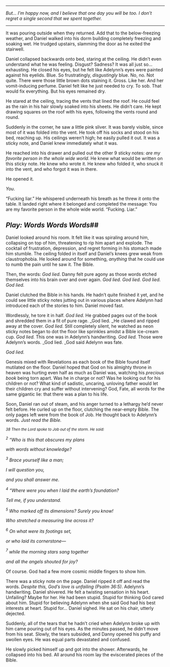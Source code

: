 <!-----
NEW: Check the "Suppress top comment" option to remove this info from the output.

Conversion time: 0.543 seconds.


Using this Markdown file:

1. Paste this output into your source file.
2. See the notes and action items below regarding this conversion run.
3. Check the rendered output (headings, lists, code blocks, tables) for proper
formatting and use a linkchecker before you publish this page.

Conversion notes:

* Docs to Markdown version 1.0β30
* Sun Jul 25 2021 11:47:28 GMT-0700 (PDT)
* Source doc: Full Story
* This is a partial selection. Check to make sure intra-doc links work.
----->


--------------------------

_But... I’m happy now, and I believe that one day you will be too. I don’t regret a single second that we spent together._

--------------------------

It was pouring outside when they returned. Add that to the below-freezing weather, and Daniel walked into his dorm building completely freezing and soaking wet. He trudged upstairs, slamming the door as he exited the stairwell.

Daniel collapsed backwards onto bed, staring at the ceiling. He didn’t even understand what he was feeling. Disgust? Sadness? It was all just so… exhausting. He closed his eyes, but he felt like Adelynn’s eyes were painted against his eyelids. Blue. So frustratingly, _disgustingly_ blue. No, no. Not quite. There were those little brown dots staining it. Gross. Like her. And her vomit-inducing perfume. Daniel felt like he just needed to cry. To sob. That would fix everything. But his eyes remained dry.

He stared at the ceiling, tracing the vents that lined the roof. He could feel as the rain in his hair slowly soaked into his sheets. He didn’t care. He kept drawing squares on the roof with his eyes, following the vents round and round.

Suddenly in the corner, he saw a little pink sliver. It was barely visible, since most of it was folded into the vent. He took off his socks and stood on his bed, reaching up. His ceilings weren’t high; he easily pulled it out. It was a sticky note, and Daniel knew immediately what it was.

He reached into his drawer and pulled out the other 9 sticky notes: _are my favorite person in the whole wide world_. He knew what would be written on this sticky note. He knew who wrote it. He knew who folded it, who snuck it into the vent, and who forgot it was in there.

He opened it.

_You_.


 “Fucking liar.” He whispered underneath his breath as he threw it onto the table. It landed right where it belonged and completed the message: You are my favorite person in the whole wide world. “Fucking. Liar.”


## _Play: Words Words Words_##

Daniel looked around his room. It felt like it was spiraling around him, collapsing on top of him, threatening to rip him apart and explode. The cocktail of frustration, depression, and regret forming in his stomach made him stumble. The ceiling folded in itself and Daniel’s knees grew weak from claustrophobia. He looked around for something, _anything_ that he could use to numb the pain until he saw it. The Bible.

Then, the words: _God lied_. Danny felt pure agony as those words etched themselves into his brain over and over again. _God lied. God lied. God lied. God lied._

Daniel clutched the Bible in his hands. He hadn’t quite finished it yet, and he could see little sticky notes jutting out in various places where Adelynn had introduced each of the stories to him. Daniel moved fast.

Wordlessly, he tore it in half. _God lied._ He grabbed pages out of the book and shredded them in a fit of pure rage. _God lied. _He clawed and ripped away at the cover. _God lied._ Still completely silent, he watched as neon sticky notes began to dot the floor like sprinkles amidst a Bible ice-cream cup. _God lied._ This one was in Adelynn’s handwriting. _God lied._ Those were Adelynn’s words. _God lied. _God said Adelynn was fate.

_God lied._

Genesis mixed with Revelations as each book of the Bible found itself mutilated on the floor. Daniel hoped that God on his almighty throne in heaven was hurting even half as much as Daniel was, watching his _precious book_ being torn apart. Was he in charge or not? Was he looking out for his children or not? What kind of sadistic, uncaring, unloving father would let their children cry and suffer without intervening? God, Fate, all words for the same gigantic lie: that there was a plan to his life.

Soon, Daniel ran out of steam, and his anger turned to a lethargy he’d never felt before. He curled up on the floor, clutching the near-empty Bible. The only pages left were from the book of Job. He thought back to Adelynn’s words. _Just read the Bible._

<sup><em>38 Then the Lord spoke to Job out of the storm. He said:</em></sup>

<sup><em>2</em></sup> _“Who is this that obscures my plans_

_with words without knowledge?_

<sup><em>3</em></sup> _Brace yourself like a man;_

_I will question you,_

_and you shall answer me._

<sup><em>4</em></sup> _“Where were you when I laid the earth’s foundation?_

_Tell me, if you understand._

<sup><em>5</em></sup> _Who marked off its dimensions? Surely you know!_

_Who stretched a measuring line across it?_

<sup><em>6</em></sup> _On what were its footings set,_

_or who laid its cornerstone—_

<sup><em>7</em></sup> _while the morning stars sang together_

_and all the angels shouted for joy?_



Of course. God had a few more cosmic middle fingers to show him.

There was a sticky note on the page. Daniel ripped it off and read the words. _Despite this, God’s love is unfailing (Psalm 36:5)_. Adelynn’s handwriting. Daniel shivered. He felt a twisting sensation in his heart. Unfailing? Maybe for her. He had been stupid. Stupid for thinking God cared about him. Stupid for believing Adelynn when she said God had his best interests at heart. Stupid for… Daniel sighed. He sat on his chair, utterly dejected.

Suddenly, all of the tears that he hadn’t cried when Adelynn broke up with him came pouring out of his eyes. As the minutes passed, he didn’t move from his seat. Slowly, the tears subsided, and Danny opened his puffy and swollen eyes. He was equal parts devastated and confused.

He slowly picked himself up and got into the shower. Afterwards, he collapsed into his bed. All around his room lay the eviscerated pieces of the Bible.
